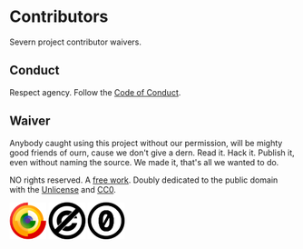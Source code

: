 # Contributors

Severn project contributor waivers.

## Conduct

Respect agency. Follow the [Code of Conduct](CODE_OF_CONDUCT.md).

## Waiver

Anybody caught using this project without our permission, will be mighty good friends of ourn, cause we don't give a dern. Read it. Hack it. Publish it, even without naming the source. We made it, that's all we wanted to do.

NO rights reserved. A [free work](https://freedomdefined.org/Definition). Doubly dedicated to the public domain with the [Unlicense](http://unlicense.org/) and [CC0](https://creativecommons.org/publicdomain/zero/1.0/).

<!-- markdownlint-disable MD033 -->
[<img src="freedom/FreeCulturalWork.svg" alt="Free Cultural Work" width="65px" />](https://freedomdefined.org/Definition)
[<img src="freedom/Unlicense.svg" width="65px" />](http://unlicense.org/)
[<img src="freedom/CC0.svg" width="65px" />](https://creativecommons.org/publicdomain/zero/1.0/)
<!-- markdownlint-enable MD033 -->